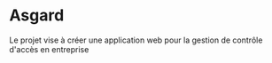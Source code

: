 # Asgard
Le projet vise à créer une application web pour la gestion de contrôle d'accès en entreprise
